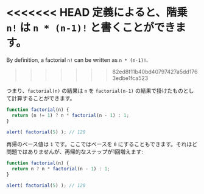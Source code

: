 <<<<<<< HEAD
定義によると、階乗 `n!` は `n * (n-1)!` と書くことができます。
=======
By definition, a factorial `n!` can be written as `n * (n-1)!`.
>>>>>>> 82ed8f11b40bd40797427a5dd1763edbe1fca523

つまり、`factorial(n)` の結果は `n` を `factorial(n-1)` の結果で掛けたものとして計算することができます。

```js run
function factorial(n) {
  return (n != 1) ? n * factorial(n - 1) : 1;
}

alert( factorial(5) ); // 120
```

再帰のベース値は `1` です。ここではベースを `0` にすることもできます。それほど問題ではありませんが、再帰的なステップが1回増えます:

```js run
function factorial(n) {
  return n ? n * factorial(n - 1) : 1;
}

alert( factorial(5) ); // 120
```
